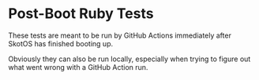 # Post-Boot Ruby Tests

These tests are meant to be run by GitHub Actions immediately after
SkotOS has finished booting up.

Obviously they can also be run locally, especially when trying to figure
out what went wrong with a GitHub Action run.


